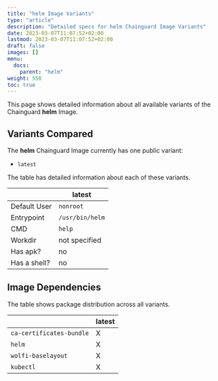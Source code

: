 ```yaml
---
title: "helm Image Variants"
type: "article"
description: "Detailed specs for helm Chainguard Image Variants"
date: 2023-03-07T11:07:52+02:00
lastmod: 2023-03-07T11:07:52+02:00
draft: false
images: []
menu:
  docs:
    parent: "helm"
weight: 550
toc: true
---
```


This page shows detailed information about all available variants of the Chainguard **helm** Image.

## Variants Compared
The **helm** Chainguard Image currently has one public variant: 

- `latest`

The table has detailed information about each of these variants.

|              | latest          |
|--------------|-----------------|
| Default User | `nonroot`       |
| Entrypoint   | `/usr/bin/helm` |
| CMD          | `help`          |
| Workdir      | not specified   |
| Has apk?     | no              |
| Has a shell? | no              |

## Image Dependencies
The table shows package distribution across all variants.

|                          | latest |
|--------------------------|--------|
| `ca-certificates-bundle` | X      |
| `helm`                   | X      |
| `wolfi-baselayout`       | X      |
| `kubectl`                | X      |
